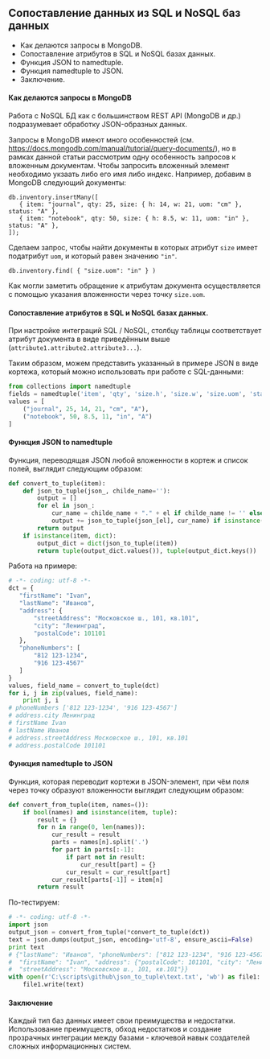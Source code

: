 ## Сопоставление данных из SQL и NoSQL баз данных

* Как делаются запросы в MongoDB.
* Сопоставление атрибутов в SQL и NoSQL базах данных.
* Функция JSON to namedtuple.
* Функция namedtuple to JSON.
* Заключение.

#### Как делаются запросы в MongoDB

Работа с NoSQL БД как с большинством REST API (MongoDB и др.) подразумевает обработку JSON-образных данных. 

Запросы в MongoDB имеют много особенностей (см. https://docs.mongodb.com/manual/tutorial/query-documents/), но в рамках данной статьи рассмотрим одну особенность запросов к вложенным документам. Чтобы запросить вложенный элемент необходимо укзаать либо его имя либо индекс. Например, добавим в MongoDB следующий документы:
```
db.inventory.insertMany([
   { item: "journal", qty: 25, size: { h: 14, w: 21, uom: "cm" }, status: "A" },
   { item: "notebook", qty: 50, size: { h: 8.5, w: 11, uom: "in" }, status: "A" },
]);
```
Сделаем запрос, чтобы найти документы в которых атрибут `size` имеет податрибут `uom`, и который равен значению `"in"`. 
```
db.inventory.find( { "size.uom": "in" } )
```
Как могли заметить обращение к атрибутам документа осуществляется с помощью указания вложенности через точку `size.uom`.

#### Сопоставление атрибутов в SQL и NoSQL базах данных.

При настройке интеграций SQL / NoSQL, столбцу таблицы соответствует атрибут документа в виде приведённым выше (`attribute1.attribute2.attribute3...`).

Таким образом, можем представить указанный в примере JSON в виде кортежа, который можно использовать при работе с SQL-данными:

```python
from collections import namedtuple
fields = namedtuple('item', 'qty', 'size.h', 'size.w', 'size.uom', 'status')
values = [
    ("journal", 25, 14, 21, "cm", "A"),
    ("notebook", 50, 8.5, 11, "in", "A") 
]
```

#### Функция JSON to namedtuple

Функция, переводящая JSON любой вложенности в кортеж и список полей, выглядит следующим образом:

```python
def convert_to_tuple(item):
    def json_to_tuple(json_, childe_name=''):
        output = []
        for el in json_:
            cur_name = childe_name + "." + el if childe_name != '' else el
            output += json_to_tuple(json_[el], cur_name) if isinstance(json_[el], dict) else [(cur_name, json_[el])]
        return output
    if isinstance(item, dict):
        output_dict = dict(json_to_tuple(item))
        return tuple(output_dict.values()), tuple(output_dict.keys())
```

Работа на примере:

```python
# -*- coding: utf-8 -*-
dct = {
   "firstName": "Ivan",
   "lastName": "Иванов",
   "address": {
       "streetAddress": "Московское ш., 101, кв.101",
       "city": "Ленинград",
       "postalCode": 101101
   },
   "phoneNumbers": [
       "812 123-1234",
       "916 123-4567"
   ]
}
values, field_name = convert_to_tuple(dct)
for i, j in zip(values, field_name):
    print j, i
# phoneNumbers ['812 123-1234', '916 123-4567']
# address.city Ленинград
# firstName Ivan
# lastName Иванов
# address.streetAddress Московское ш., 101, кв.101
# address.postalCode 101101
```

#### Функция namedtuple to JSON

Функция, которая переводит кортежи в JSON-элемент, при чём поля через точку образуют вложенности выглядит следующим образом:

```python
def convert_from_tuple(item, names=()):
    if bool(names) and isinstance(item, tuple):
        result = {}
        for n in range(0, len(names)):
            cur_result = result
            parts = names[n].split('.')
            for part in parts[:-1]:
                if part not in result:
                    cur_result[part] = {}
                cur_result = cur_result[part]
            cur_result[parts[-1]] = item[n]
        return result
```

По-тестируем:

```python
# -*- coding: utf-8 -*-
import json
output_json = convert_from_tuple(*convert_to_tuple(dct))
text = json.dumps(output_json, encoding='utf-8', ensure_ascii=False)
print text
# {"lastName": "Иванов", "phoneNumbers": ["812 123-1234", "916 123-4567"],
#  "firstName": "Ivan", "address": {"postalCode": 101101, "city": "Ленинград",
#  "streetAddress": "Московское ш., 101, кв.101"}}
with open(r'C:\scripts\github\json_to_tuple\text.txt', 'wb') as file1:
    file1.write(text)
```

#### Заключение

Каждый тип баз данных имеет свои преимущества и недостатки. Использование преимуществ, обход недостатков и создание прозрачных интеграции между базами - ключевой навык создателей сложных информационных систем. 
